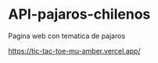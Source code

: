 # API-pajaros-chilenos
Pagina web con tematica de pajaros

https://tic-tac-toe-mu-amber.vercel.app/
